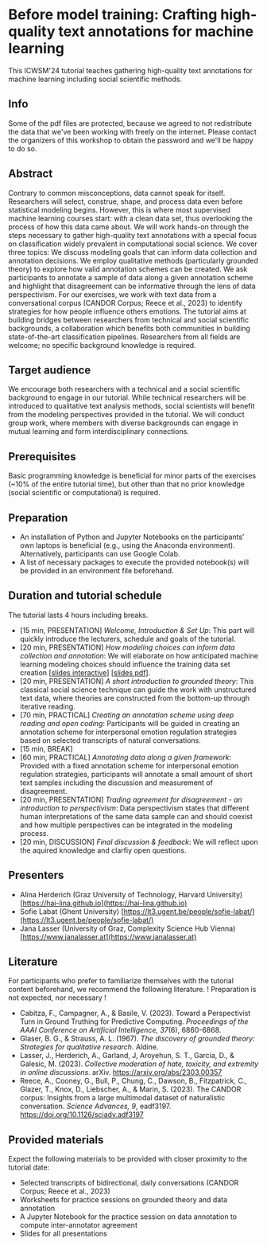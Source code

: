 # Before model training: Crafting high-quality text annotations for machine learning
This ICWSM'24 tutorial teaches gathering high-quality text annotations for machine learning including social scientific methods.

## Info
Some of the pdf files are protected, because we agreed to not redistribute the data that we've been working with freely on the internet. Please contact the organizers of this workshop to obtain the password and we'll be happy to do so.

## Abstract
Contrary to common misconceptions, data cannot speak for itself. Researchers will select, construe, shape, and process data even before statistical modeling begins. However, this is where most supervised machine learning courses start: with a clean data set, thus overlooking the process of how this data came about. We will work hands-on through the steps necessary to gather high-quality text annotations with a special focus on classification widely prevalent in computational social science. We cover three topics: We discuss modeling goals that can inform data collection and annotation decisions. We employ qualitative methods (particularly grounded theory) to explore how valid annotation schemes can be created. We ask participants to annotate a sample of data along a given annotation scheme and highlight that disagreement can be informative through the lens of data perspectivism. For our exercises, we work with text data from a conversational corpus (CANDOR Corpus; Reece et al., 2023) to identify strategies for how people influence others emotions. The tutorial aims at building bridges between researchers from technical and social scientific backgrounds, a collaboration which benefits both communities in building state-of-the-art classification pipelines. Researchers from all fields are welcome; no specific background knowledge is required.

## Target audience
We encourage both researchers with a technical and a social scientific background to engage in our tutorial. While technical researchers will be introduced to qualitative text analysis methods, social scientists will benefit from the modeling perspectives provided in the tutorial. We will conduct group work, where members with diverse backgrounds can engage in mutual learning and form interdisciplinary connections.

## Prerequisites
Basic programming knowledge is beneficial for minor parts of the exercises (~10% of the entire tutorial time), but other than that no prior knowledge (social scientific or computational) is required.

## Preparation
- An installation of Python and Jupyter Notebooks on the participants’ own laptops is beneficial (e.g., using the Anaconda environment). Alternatively, participants can use Google Colab.
- A list of necessary packages to execute the provided notebook(s) will be provided in an environment file beforehand.

## Duration and tutorial schedule
The tutorial lasts 4 hours including breaks.

- [15 min, PRESENTATION] *Welcome, Introduction & Set Up*: This part will quickly introduce the lecturers, schedule and goals of the tutorial.
- [20 min, PRESENTATION] *How modeling choices can inform data collection and annotation*: We will elaborate on how anticipated machine learning modeling choices should influence the training data set creation [[slides interactive](https://janalasser.at/lectures/ICWSM_tutorial_modeling_choices/)] [[slides pdf](https://github.com/Hai-Lina/Before-model-training-Crafting-high-quality-text-annotations-for-machine-learning/blob/main/Before%20model%20training%20%E2%80%93%20ICWSM%202024%20tutorial.pdf)].
- [20 min, PRESENTATION] *A short introduction to grounded theory*: This classical social science technique can guide the work with unstructured text data, where theories are constructed from the bottom-up through iterative reading.
- [70 min, PRACTICAL] *Creating an annotation scheme using deep reading and open coding*: Participants will be guided in creating an annotation scheme for interpersonal emotion regulation strategies based on selected transcripts of natural conversations.
- [15 min, BREAK]
- [60 min, PRACTICAL] *Annotating data along a given framework*: Provided with a fixed annotation scheme for interpersonal emotion regulation strategies, participants will annotate a small amount of short text samples including the discussion and measurement of disagreement.
- [20 min, PRESENTATION] *Trading agreement for disagreement - an introduction to perspectivism*: Data perspectivism states that different human interpretations of the same data sample can and should coexist and how multiple perspectives can be integrated in the modeling process.
- [20 min, DISCUSSION] *Final discussion & feedback*: We will reflect upon the aquired knowledge and clarfiy open questions.

## Presenters
- Alina Herderich (Graz University of Technology, Harvard University) [https://hai-lina.github.io](https://hai-lina.github.io)
- Sofie Labat (Ghent University) [https://lt3.ugent.be/people/sofie-labat/](https://lt3.ugent.be/people/sofie-labat/)
- Jana Lasser (University of Graz, Complexity Science Hub Vienna) [https://www.janalasser.at](https://www.janalasser.at)

## Literature
For participants who prefer to familiarize themselves with the tutorial content beforehand, we recommend the following literature. ! Preparation is not expected, nor necessary !

- Cabitza, F., Campagner, A., & Basile, V. (2023). Toward a Perspectivist Turn in Ground Truthing for Predictive Computing. _Proceedings of the AAAI Conference on Artificial Intelligence, 37_(6), 6860-6868.
- Glaser, B. G., & Strauss, A. L. (1967). _The discovery of grounded theory: Strategies for qualitative research_. Aldine.
- Lasser, J., Herderich, A., Garland, J, Aroyehun, S. T., Garcia, D., & Galesic, M. (2023). _Collective moderation of hate, toxicity, and extremity in online discussions_. arXiv. https://arxiv.org/abs/2303.00357
- Reece, A., Cooney, G., Bull, P., Chung, C., Dawson, B., Fitzpatrick, C., Glazer, T., Knox, D., Liebscher, A., & Marin, S. (2023). The CANDOR corpus: Insights from a large multimodal dataset of naturalistic conversation. _Science Advances, 9_, eadf3197. https://doi.org/10.1126/sciadv.adf3197

## Provided materials
Expect the following materials to be provided with closer proximity to the tutorial date:
- Selected transcripts of bidirectional, daily conversations (CANDOR Corpus; Reece et al., 2023)
- Worksheets for practice sessions on grounded theory and data annotation
- A Jupyter Notebook for the practice session on data annotation to compute inter-annotator agreement
- Slides for all presentations
